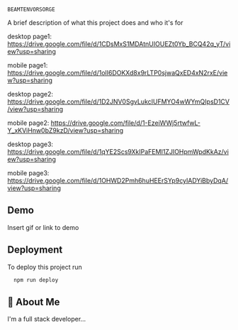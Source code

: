 
    BEAMTENVORSORGE

A brief description of what this project does and who it's for

desktop page1: https://drive.google.com/file/d/1CDsMxS1MDAtnUIOUEZt0Yb_BCQ42q_yT/view?usp=sharing

mobile page1: https://drive.google.com/file/d/1olI6DOKXd8x9rLTP0sjwaQxED4xN2rxE/view?usp=sharing


desktop page2: https://drive.google.com/file/d/1D2JNV0SgvLukcIUFMYO4wWYmQIpsD1CV/view?usp=sharing

mobile page2: https://drive.google.com/file/d/1-EzeiWWj5rtwfwL-Y_xKViHnw0bZ9kzD/view?usp=sharing


desktop page3: https://drive.google.com/file/d/1qYE2Scs9XkIPaFEMI1ZJIOHpmWpdKkAz/view?usp=sharing

mobile page3: https://drive.google.com/file/d/1OHWD2Pmh6huHEErSYp9cyIADYiBbyDqA/view?usp=sharing
## Demo

Insert gif or link to demo


## Deployment

To deploy this project run

```bash
  npm run deploy
```


## 🚀 About Me
I'm a full stack developer... 

